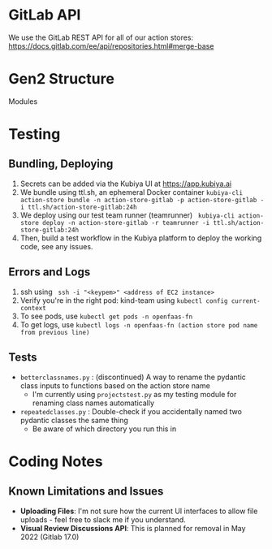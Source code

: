 # GitLab API
We use the GitLab REST API for all of our action stores: https://docs.gitlab.com/ee/api/repositories.html#merge-base

# Gen2 Structure
Modules

# Testing

## Bundling, Deploying
1. Secrets can be added via the Kubiya UI at https://app.kubiya.ai
2. We bundle using ttl.sh, an ephemeral Docker container
    ``` kubiya-cli action-store bundle -n action-store-gitlab -p action-store-gitlab -i ttl.sh/action-store-gitlab:24h ```
3. We deploy using our test team runner (teamrunner)
    ``` kubiya-cli action-store deploy -n action-store-gitlab -r teamrunner -i ttl.sh/action-store-gitlab:24h```
4. Then, build a test workflow in the Kubiya platform to deploy the working code, see any issues.

## Errors and Logs
1. ssh using ``` ssh -i "<keypem>" <address of EC2 instance>```
2. Verify you're in the right pod: kind-team using ```kubectl config current-context ```
3. To see pods, use ```kubectl get pods -n openfaas-fn ```
4. To get logs, use ```kubectl logs -n openfaas-fn (action store pod name from previous line) ```


## Tests
* ``` betterclassnames.py ``` : (discontinued) A way to rename the pydantic class inputs to functions based on the action store name
    *   I'm currently using ``` projectstest.py ```  as my testing module for renaming class names automatically
* ``` repeatedclasses.py ``` : Double-check if you accidentally named two pydantic classes the same thing
    * Be aware of which directory you run this in


# Coding Notes 
## Known Limitations and Issues
* **Uploading Files**: I'm not sure how the current UI interfaces to allow file uploads - feel free to slack me if you understand. 
* **Visual Review Discussions API**: This is planned for removal in May 2022 (Gitlab 17.0)

